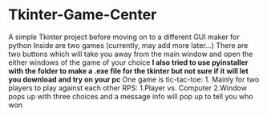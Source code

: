 # Tkinter-Game-Center

A simple Tkinter project before moving on to a different GUI maker for python
Inside are two games (currently, may add more later...)
There are two buttons which will take you away from the main window and open the either windows of the game of your choice
****I also tried to use pyinstaller with the folder to make a .exe file for the tkinter but not sure if it will let you download and try on your pc****
One game is tic-tac-toe:
      1. Mainly for two players to play against each other
RPS:
      1.Player vs. Computer
      2.Window pops up with three choices and a message info will pop up to tell you who won
